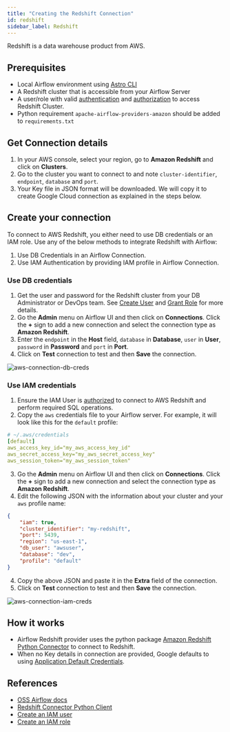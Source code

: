 ```yaml
---
title: "Creating the Redshift Connection"
id: redshift
sidebar_label: Redshift
---
```


<head>
  <meta name="description" content="Learn how to create the Redshift Connection." />
  <meta name="og:description" content="Learn how to create the Redshift Connection." />
</head>

Redshift is a data warehouse product from AWS.

## Prerequisites
- Local Airflow environment using [Astro CLI](https://docs.astronomer.io/astro/cli/overview)
- A Redshift cluster that is accessible from your Airflow Server
- A user/role with valid [authentication](https://docs.aws.amazon.com/redshift/latest/mgmt/generating-user-credentials.html) and [authorization](https://docs.aws.amazon.com/redshift/latest/mgmt/authorizing-redshift-service.html) to access Redshift Cluster.
- Python requirement `apache-airflow-providers-amazon` should be added to `requirements.txt`

## Get Connection details
1. In your AWS console, select your region, go to **Amazon Redshift** and click on **Clusters**. 
2. Go to the cluster you want to connect to and note `cluster-identifier`, `endpoint`, `database` and `port`.
3. Your Key file in JSON format will be downloaded. We will copy it to create Google Cloud connection as explained in the steps below.

## Create your connection

To connect to AWS Redshift, you either need to use DB credentials or an IAM role. Use any of the below methods to integrate Redshift with Airflow:

1. Use DB Credentials in an Airflow Connection.
2. Use IAM Authentication by providing IAM profile in Airflow Connection.

### Use DB credentials

1. Get the user and password for the Redshift cluster from your DB Administrator or DevOps team. See [Create User](https://docs.aws.amazon.com/redshift/latest/dg/r_CREATE_USER.html) and [Grant Role](https://docs.aws.amazon.com/redshift/latest/dg/r_GRANT.html) for more details.
2. Go the **Admin** menu on Airflow UI and then click on **Connections**. Click the **+** sign to add a new connection and select the connection type as **Amazon Redshift**.
3. Enter the `endpoint` in the **Host** field, `database` in **Database**, `user` in **User**, `password` in **Password** and `port` in **Port**. 
4. Click on **Test** connection to test and then **Save** the connection.

![aws-connection-db-creds](/img/guides/connection-aws-redshift.png)

### Use IAM credentials

1. Ensure the IAM User is [authorized](https://docs.aws.amazon.com/redshift/latest/mgmt/authorizing-redshift-service.html) to connect to AWS Redshift and perform required SQL operations.
2. Copy the `aws` credentials file to your Airflow server. For example, it will look like this for the `default` profile:
```yaml
# ~/.aws/credentials
[default]
aws_access_key_id="my_aws_access_key_id"
aws_secret_access_key="my_aws_secret_access_key"
aws_session_token="my_aws_session_token"
```
3. Go the **Admin** menu on Airflow UI and then click on **Connections**. Click the **+** sign to add a new connection and select the connection type as **Amazon Redshift**.
4. Edit the following JSON with the information about your cluster and your `aws` profile name:

```json
{
    "iam": true, 
    "cluster_identifier": "my-redshift", 
    "port": 5439, 
    "region": "us-east-1",
    "db_user": "awsuser", 
    "database": "dev", 
    "profile": "default"
}
```
4. Copy the above JSON and paste it in the **Extra** field of the connection.
5. Click on **Test** connection to test and then **Save** the connection.

![aws-connection-iam-creds](/img/guides/connection-aws-redshift-extra.png)

## How it works

- Airflow Redshift provider uses the python package [Amazon Redshift Python Connector](https://docs.aws.amazon.com/redshift/latest/mgmt/python-configuration-options.html) to connect to Redshift. 
- When no Key details in connection are provided, Google defaults to using [Application Default Credentials](https://cloud.google.com/docs/authentication/application-default-credentials).

## References
- [OSS Airflow docs](https://airflow.apache.org/docs/apache-airflow-providers-amazon/stable/connections/redshift.html)
- [Redshift Connector Python Client](https://github.com/aws/amazon-redshift-python-driver/blob/master/tutorials/001%20-%20Connecting%20to%20Amazon%20Redshift.ipynb)
- [Create an IAM user](https://docs.aws.amazon.com/IAM/latest/UserGuide/id_users_create.html)
- [Create an IAM role](https://docs.aws.amazon.com/IAM/latest/UserGuide/id_roles_create.html)